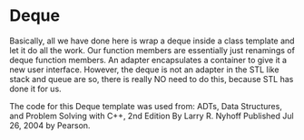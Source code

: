 # Deque

Basically, all we have done here is wrap a deque inside a class template and let it do all the work. Our function members are essentially just renamings of deque function members. An adapter encapsulates a container to give it a new user interface. However, the deque is not an adapter in the STL like stack and queue are so, there is really NO need to do this, because STL has done it for us. 


The code for this Deque template was used from:
      ADTs, Data Structures, and Problem Solving with C++, 2nd Edition
      By Larry R. Nyhoff
      Published Jul 26, 2004 by Pearson.
